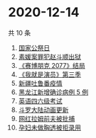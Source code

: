 # 2020-12-14

共 10 条

<!-- BEGIN ZHIHUSEARCH -->
<!-- 最后更新时间 Mon Dec 14 2020 00:10:10 GMT+0800 (CST) -->
1. [国家公祭日](https://www.zhihu.com/search?q=国家公祭日)
1. [素媛案罪犯赵斗顺出狱](https://www.zhihu.com/search?q=素媛案罪犯)
1. [《赛博朋克 2077》结局](https://www.zhihu.com/search?q=2077结局)
1. [《我就是演员》第三季](https://www.zhihu.com/search?q=我就是演员)
1. [新疆吐鲁番疫情](https://www.zhihu.com/search?q=新疆疫情)
1. [黑龙江新增确诊病例 5 例](https://www.zhihu.com/search?q=黑龙江疫情)
1. [英语四六级考试](https://www.zhihu.com/search?q=四六级考试)
1. [斗罗大陆动画更新](https://www.zhihu.com/search?q=斗罗大陆动画)
1. [网红拉姆前夫被批捕](https://www.zhihu.com/search?q=拉姆前夫)
1. [孕妇未做胸透被拒录用](https://www.zhihu.com/search?q=孕妇应聘教师)
<!-- END ZHIHUSEARCH -->
